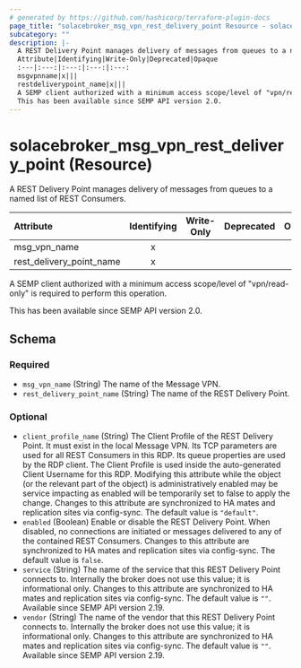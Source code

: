 ```yaml
---
# generated by https://github.com/hashicorp/terraform-plugin-docs
page_title: "solacebroker_msg_vpn_rest_delivery_point Resource - solacebroker"
subcategory: ""
description: |-
  A REST Delivery Point manages delivery of messages from queues to a named list of REST Consumers.
  Attribute|Identifying|Write-Only|Deprecated|Opaque
  :---|:---:|:---:|:---:|:---:
  msgvpnname|x|||
  restdeliverypoint_name|x|||
  A SEMP client authorized with a minimum access scope/level of "vpn/read-only" is required to perform this operation.
  This has been available since SEMP API version 2.0.
---
```


# solacebroker_msg_vpn_rest_delivery_point (Resource)

A REST Delivery Point manages delivery of messages from queues to a named list of REST Consumers.


Attribute|Identifying|Write-Only|Deprecated|Opaque
:---|:---:|:---:|:---:|:---:
msg_vpn_name|x|||
rest_delivery_point_name|x|||



A SEMP client authorized with a minimum access scope/level of "vpn/read-only" is required to perform this operation.

This has been available since SEMP API version 2.0.



<!-- schema generated by tfplugindocs -->
## Schema

### Required

- `msg_vpn_name` (String) The name of the Message VPN.
- `rest_delivery_point_name` (String) The name of the REST Delivery Point.

### Optional

- `client_profile_name` (String) The Client Profile of the REST Delivery Point. It must exist in the local Message VPN. Its TCP parameters are used for all REST Consumers in this RDP. Its queue properties are used by the RDP client. The Client Profile is used inside the auto-generated Client Username for this RDP. Modifying this attribute while the object (or the relevant part of the object) is administratively enabled may be service impacting as enabled will be temporarily set to false to apply the change. Changes to this attribute are synchronized to HA mates and replication sites via config-sync. The default value is `"default"`.
- `enabled` (Boolean) Enable or disable the REST Delivery Point. When disabled, no connections are initiated or messages delivered to any of the contained REST Consumers. Changes to this attribute are synchronized to HA mates and replication sites via config-sync. The default value is `false`.
- `service` (String) The name of the service that this REST Delivery Point connects to. Internally the broker does not use this value; it is informational only. Changes to this attribute are synchronized to HA mates and replication sites via config-sync. The default value is `""`. Available since SEMP API version 2.19.
- `vendor` (String) The name of the vendor that this REST Delivery Point connects to. Internally the broker does not use this value; it is informational only. Changes to this attribute are synchronized to HA mates and replication sites via config-sync. The default value is `""`. Available since SEMP API version 2.19.
